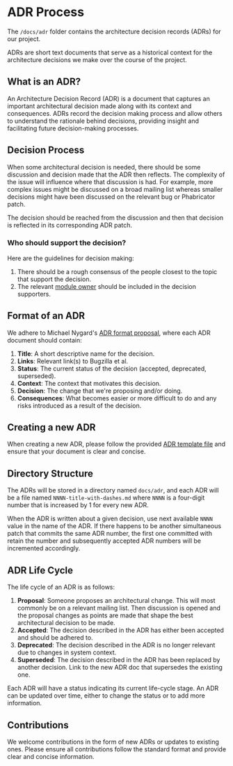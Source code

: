 # ADR Process

The `/docs/adr` folder contains the
architecture decision records (ADRs) for our project.

ADRs are short text documents that serve as a historical context for the
architecture decisions we make over the course of the project.

## What is an ADR?

An Architecture Decision Record (ADR) is a document that captures an important
architectural decision made along with its context and consequences. ADRs record
the decision making process and allow others to understand the rationale behind
decisions, providing insight and facilitating future decision-making processes.

## Decision Process

When some architectural decision is needed, there should be some discussion and
decision made that the ADR then reflects. The complexity of the issue will
influence where that discussion is had. For example, more complex issues might
be discussed on a broad mailing list whereas smaller decisions might have been
discussed on the relevant bug or Phabricator patch.

The decision should be reached from the discussion and then that decision is
reflected in its corresponding ADR patch.

### Who should support the decision?

Here are the guidelines for decision making:
1. There should be a rough consensus of the people closest to the topic that support the decision.
2. The relevant [module owner](/mots/index) should be included in the decision supporters.

## Format of an ADR

We adhere to Michael Nygard's [ADR format
proposal](https://cognitect.com/blog/2011/11/15/documenting-architecture-decisions),
where each ADR document should contain:

1. **Title**: A short descriptive name for the decision.
2. **Links**: Relevant link(s) to Bugzilla et al.
3. **Status**: The current status of the decision (accepted, deprecated,
superseded).
4. **Context**: The context that motivates this decision.
5. **Decision**: The change that we're proposing and/or doing.
6. **Consequences**: What becomes easier or more difficult to do and any risks
introduced as a result of the decision.

## Creating a new ADR

When creating a new ADR, please follow the provided [ADR template
file](/adr/records/0000-adr-template) and ensure that your document is clear and concise.

## Directory Structure

The ADRs will be stored in a directory named `docs/adr`, and each ADR will be a
file named `NNNN-title-with-dashes.md` where `NNNN` is a four-digit number that
is increased by 1 for every new ADR.

When the ADR is written about a given decision, use next available `NNNN` value
in the name of the ADR. If there happens to be another simultaneous patch that
commits the same ADR number, the first one committed with retain the number and
subsequently accepted ADR numbers will be incremented accordingly.

## ADR Life Cycle

The life cycle of an ADR is as follows:

1. **Proposal**: Someone proposes an architectural change. This will most
commonly be on a relevant mailing list. Then discussion is opened and the
proposal changes as points are made that shape the best architectural decision
to be made.
2. **Accepted**: The decision described in the ADR has either been
accepted and should be adhered to.
3. **Deprecated**: The decision described in the ADR is no longer relevant due
to changes in system context.
4. **Superseded**: The decision described in the ADR has been replaced by
another decision. Link to the new ADR doc that supersedes the existing one.

Each ADR will have a status indicating its current life-cycle stage. An ADR can
be updated over time, either to change the status or to add more information.

## Contributions

We welcome contributions in the form of new ADRs or updates to existing ones.
Please ensure all contributions follow the standard format and provide clear and
concise information.
